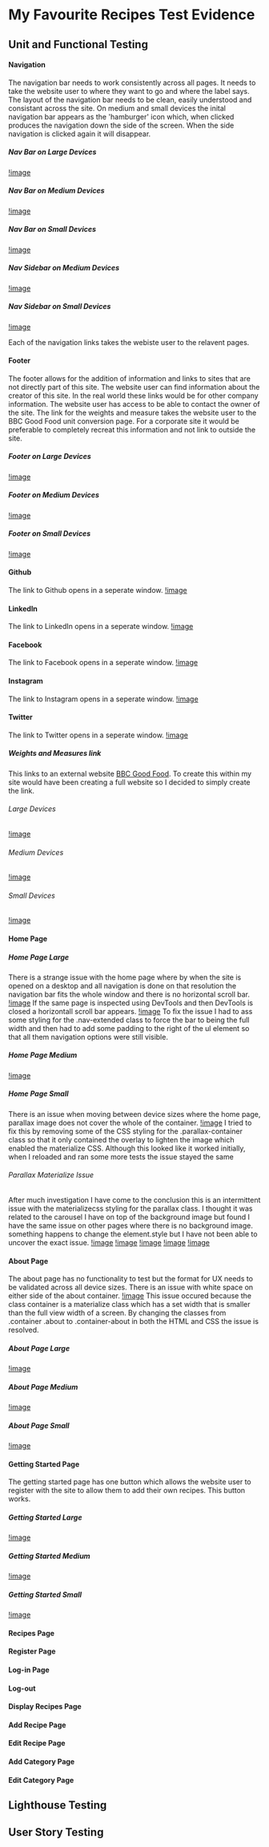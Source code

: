 # My Favourite Recipes Test Evidence
## Unit and Functional Testing

####    Navigation
The navigation bar needs to work consistently across all pages. It needs to take the website user to where they want to go and where the label says. The layout of the navigation bar needs to be clean, easily understood and consistant across the site. On medium and small devices the inital navigation bar appears as the 'hamburger' icon which, when clicked produces the navigation down the side of the screen. When the side navigation is clicked again it will disappear.
#####   Nav Bar on Large Devices
[!image](/workspace/MS3-My-Favourite-Recipes/static/documentation_files/images/unit_testing_images/nav_bar_large.png)
#####   Nav Bar on Medium Devices
[!image](/workspace/MS3-My-Favourite-Recipes/static/documentation_files/images/unit_testing_images/nav_bar_medium.png)
#####   Nav Bar on Small Devices
[!image](/workspace/MS3-My-Favourite-Recipes/static/documentation_files/images/unit_testing_images/nav_bar_small.png)
#####   Nav Sidebar on Medium Devices
[!image](/workspace/MS3-My-Favourite-Recipes/static/documentation_files/images/unit_testing_images/nav_side_bar_meduim.png)
#####   Nav Sidebar on Small Devices
[!image](/workspace/MS3-My-Favourite-Recipes/static/documentation_files/images/unit_testing_images/nav_side_bar_small.png)

Each of the navigation links takes the webiste user to the relavent pages.

####    Footer
The footer allows for the addition of information and links to sites that are not directly part of this site. The website user can find information about the creator of this site. In the real world these links would be for other company information. The website user has access to be able to contact the owner of the site. The link for the weights and measure takes the website user to the BBC Good Food unit conversion page. For a corporate site it would be preferable to completely recreat this information and not link to outside the site.

#####   Footer on Large Devices
[!image](/workspace/MS3-My-Favourite-Recipes/static/documentation_files/images/unit_testing_images/footer_larger.png)
#####   Footer on Medium Devices
[!image](/workspace/MS3-My-Favourite-Recipes/static/documentation_files/images/unit_testing_images/footer_medium.png)
#####   Footer on Small Devices
[!image](/workspace/MS3-My-Favourite-Recipes/static/documentation_files/images/unit_testing_images/footer_small.png)
####    Github
The link to Github opens in a seperate window.
[!image](/workspace/MS3-My-Favourite-Recipes/static/documentation_files/images/unit_testing_images/github.png)
####    LinkedIn
The link to LinkedIn opens in a seperate window.
[!image](/workspace/MS3-My-Favourite-Recipes/static/documentation_files/images/unit_testing_images/linkedin.png)
####    Facebook
The link to Facebook opens in a seperate window.
[!image](/workspace/MS3-My-Favourite-Recipes/static/documentation_files/images/unit_testing_images/facebook.png)
####    Instagram
The link to Instagram opens in a seperate window.
[!image](/workspace/MS3-My-Favourite-Recipes/static/documentation_files/images/unit_testing_images/instagram.png)
####    Twitter
The link to Twitter opens in a seperate window.
[!image](/workspace/MS3-My-Favourite-Recipes/static/documentation_files/images/unit_testing_images/twitter.png)
#####   Weights and Measures link
This links to an external website [BBC Good Food](https://www.bbcgoodfood.com/conversion-guides). To create this within my site would have been creating a full website so I decided to simply create the link.
######  Large Devices
[!image](/workspace/MS3-My-Favourite-Recipes/static/documentation_files/images/unit_testing_images/w&m_large.png)
######  Medium Devices
[!image](/workspace/MS3-My-Favourite-Recipes/static/documentation_files/images/unit_testing_images/w&m_medium.png)
######  Small Devices
[!image](/workspace/MS3-My-Favourite-Recipes/static/documentation_files/images/unit_testing_images/w&m_small.png)

####    Home Page
#####   Home Page Large
There is a strange issue with the home page where by when the site is opened on a desktop and all navigation is done on that resolution the navigation bar fits the whole window and there is no horizontal scroll bar.
[!image](/workspace/MS3-My-Favourite-Recipes/static/documentation_files/images/unit_testing_images/home_large.png)
If the same page is inspected using DevTools and then DevTools is closed a horizontall scroll bar appears.
[!image](/workspace/MS3-My-Favourite-Recipes/static/documentation_files/images/unit_testing_images/home_large_issue.png)
To fix the issue I had to ass some styling for the .nav-extended class to force the bar to being the full width and then had to add some padding to the right of the ul element so that all them navigation options were still visible.

#####   Home Page Medium
[!image](/workspace/MS3-My-Favourite-Recipes/static/documentation_files/images/unit_testing_images/home_medium.png)
#####   Home Page Small
There is an issue when moving between device sizes where the home page, parallax image does not cover the whole of the container.
[!image](/workspace/MS3-My-Favourite-Recipes/static/documentation_files/images/unit_testing_images/home_small_issue.png)
I tried to fix this by removing some of the CSS styling for the .parallax-container class so that it only contained the overlay to lighten the image which enabled the materialize CSS. Although this looked like it worked initially, when I reloaded and ran some more tests the issue stayed the same
######  Parallax Materialize Issue
After much investigation I have come to the conclusion this is an intermittent issue with the materializecss styling for the parallax class. I thought it was related to the carousel I have on top of the background image but found I have the same issue on other pages where there is no background image. something happens to change the element.style but I have not been able to uncover the exact issue.
[!image](/workspace/MS3-My-Favourite-Recipes/static/documentation_files/images/unit_testing_images/home_parallax_image_styling.png)
[!image](/workspace/MS3-My-Favourite-Recipes/static/documentation_files/images/unit_testing_images/parallax_issue_after_refresh.png)
[!image](/workspace/MS3-My-Favourite-Recipes/static/documentation_files/images/unit_testing_images/parallax_issue.png)
[!image](/workspace/MS3-My-Favourite-Recipes/static/documentation_files/images/unit_testing_images/home_carousel_styling.png)
[!image](/workspace/MS3-My-Favourite-Recipes/static/documentation_files/images/unit_testing_images/add_category_parallax_styling.png)

####    About Page
The about page has no functionality to test but the format for UX needs to be validated across all device sizes.
There is an issue with white space on either side of the about container.
[!image](/workspace/MS3-My-Favourite-Recipes/static/documentation_files/images/unit_testing_images/about_large_issue.png) 
This issue occured because the class container is a materialize class which has a set width that is smaller than the full view width of a screen. By changing the classes from .container .about to .container-about in both the HTML and CSS the issue is resolved.
#####   About Page Large
[!image](/workspace/MS3-My-Favourite-Recipes/static/documentation_files/images/unit_testing_images/about_large_fixed.png)
#####   About Page Medium
[!image](/workspace/MS3-My-Favourite-Recipes/static/documentation_files/images/unit_testing_images/about_medium.png)
#####   About Page Small
[!image](/workspace/MS3-My-Favourite-Recipes/static/documentation_files/images/unit_testing_images/about_small.png)

####    Getting Started Page
The getting started page has one button which allows the website user to register with the site to allow them to add their own recipes. This button works.
#####   Getting Started Large
[!image](/workspace/MS3-My-Favourite-Recipes/static/documentation_files/images/unit_testing_images/getting_started_large.png)
#####   Getting Started Medium
[!image](/workspace/MS3-My-Favourite-Recipes/static/documentation_files/images/unit_testing_images/getting_started_medium.png)
#####   Getting Started Small
[!image](/workspace/MS3-My-Favourite-Recipes/static/documentation_files/images/unit_testing_images/getting_started_small.png)

####    Recipes Page
####    Register Page
####    Log-in Page
####    Log-out
####    Display Recipes Page
####    Add Recipe Page
####    Edit Recipe Page
####    Add Category Page
####    Edit Category Page


## Lighthouse Testing

## User Story Testing

